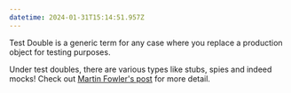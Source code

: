```yaml
---
datetime: 2024-01-31T15:14:51.957Z
---
```


Test Double is a generic term for any case where you replace a production object for testing purposes.

Under test doubles, there are various types like stubs, spies and indeed mocks! Check out [Martin Fowler's post](https://martinfowler.com/bliki/TestDouble.html) for more detail.
